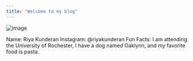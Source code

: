 ```yaml
---
title: "Welcome to my blog"
---
```

![image](https://user-images.githubusercontent.com/105660458/172888719-a2da69ae-c7e2-454f-bb87-5053877e6360.png)

Name: Riya Kunderan 
Instagram: @riyakunderan
Fun Facts: I am attending the University of Rochester, I have a dog named Oaklynn, and my favorite food is pasta. 
